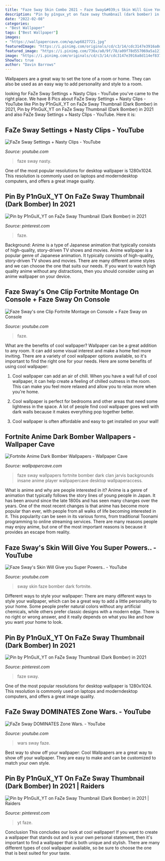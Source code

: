 ```yaml
---
title: "Faze Sway Skin Combo 2021 ~ Faze Sway&#039;s Skin Will Give You Super Powers.."
description: "Pin by p1ngux_yt on faze sway thumbnail (dark bomber) in 2021"
date: "2022-02-08"
categories:
- "Best Wallpaper"
tags: ["Best Wallpaper"]
images:
- "https://wallpapercave.com/wp/wp6827721.jpg"
featuredImage: "https://i.pinimg.com/originals/cd/c3/14/cdc3147e3916a8d114ef8371f0d3744a.jpg"
featured_image: "https://i.pinimg.com/736x/a0/9f/78/a09f78d557069a5a1214d525908ba8ed.jpg"
image: "https://i.pinimg.com/originals/cd/c3/14/cdc3147e3916a8d114ef8371f0d3744a.jpg"
ShowToc: true
author: "Davin Barrows"
---
```



Wallpapers are a great way to set the tone of a room or home. They can also be used as an easy way to add personality and style to a room.

	

		
looking for FaZe Sway Settings + Nasty Clips - YouTube you've came to the right place. We have 8 Pics about FaZe Sway Settings + Nasty Clips - YouTube like Pin by P1nGuX_YT on FaZe Sway Thumbnail (Dark Bomber) in 2021, Pin by P1nGuX_YT on FaZe Sway Thumbnail (Dark Bomber) in 2021 and also FaZe Sway Settings + Nasty Clips - YouTube. Here it is:
		
    
## FaZe Sway Settings + Nasty Clips - YouTube

<img loading=lazy src="https://i.ytimg.com/vi/SskcDMWhVNw/maxresdefault.jpg" onerror="this.onerror=null;this.src='https://tse4.mm.bing.net/th?id=OIP.AumsNl0EkIq55w9EJ4tI5gHaEK&amp;pid=15.1';" alt="FaZe Sway Settings + Nasty Clips - YouTube">

_Source: youtube.com_

>faze sway nasty. 

	

One of the most popular resolutions for desktop wallpaper is 1280x1024. This resolution is commonly used on laptops and moderndesktop computers, and offers a great image quality.

    
## Pin By P1nGuX_YT On FaZe Sway Thumbnail (Dark Bomber) In 2021

<img loading=lazy src="https://i.pinimg.com/originals/01/eb/50/01eb50a9d384bf6156c2b3cfd7a3e67b.jpg" onerror="this.onerror=null;this.src='https://tse3.mm.bing.net/th?id=OIP.A2LgVR-eFAl3YuA30FRvYwHaEK&amp;pid=15.1';" alt="Pin by P1nGuX_YT on FaZe Sway Thumbnail (Dark Bomber) in 2021">

_Source: pinterest.com_

>faze. 

	

Background: Anime is a type of Japanese animation that typically consists of high-quality, story-driven TV shows and movies.
Anime wallpaper is a popular genre of Japanese animation. It typically consists of high-quality, story-driven TV shows and movies. There are many different anime styles and we can choose the one that suits our needs. If you want to watch high quality anime without any distractions, then you should consider using an anime wallpaper on your device.

    
## Faze Sway&#039;s One Clip Fortnite Montage On Console + Faze Sway On Console

<img loading=lazy src="https://i.ytimg.com/vi/JNRARi5hHS0/maxresdefault.jpg" onerror="this.onerror=null;this.src='https://tse4.mm.bing.net/th?id=OIP.huO0ggnWsoNPPFi3uYfN2wHaEK&amp;pid=15.1';" alt="Faze Sway&#039;s one Clip Fortnite Montage on Console + Faze Sway on Console">

_Source: youtube.com_

>faze. 

	

What are the benefits of cool wallpaper?
Wallpaper can be a great addition to any room. It can add some visual interest and make a home feel more inviting. There are a variety of cool wallpaper options available, so it's important to find the right one for your needs. Here are some benefits of using cool wallpaper: 
1. Cool wallpaper can add an air of chill. When you have a wall full of cool wallpaper, it can help create a feeling of chilled outness in the room. This can make you feel more relaxed and allow you to relax more when you're home. 

2. Cool wallpaper is perfect for bedrooms and other areas that need some lightness in the space. A lot of people find cool wallpaper goes well with dark walls because it makes everything pop together better. 

3. Cool wallpaper is often affordable and easy to get installed on your wall!

    
## Fortnite Anime Dark Bomber Wallpapers - Wallpaper Cave

<img loading=lazy src="https://wallpapercave.com/wp/wp6827721.jpg" onerror="this.onerror=null;this.src='https://tse1.mm.bing.net/th?id=OIP.XIB06zQYnYJMW0iBVvx4fAHaEK&amp;pid=15.1';" alt="Fortnite Anime Dark Bomber Wallpapers - Wallpaper Cave">

_Source: wallpapercave.com_

>faze sway wallpapers fortnite bomber dark clan jarvis backgrounds insane anime player wallpapercave desktop wallpaperaccess. 

	

What is anime and why are people interested in it?
Anime is a genre of animation that typically follows the story lines of young people in Japan. It has been around since the late 1800s and has seen many changes over the years. One of the most recent changes is that anime has become more popular than ever, with people from all walks of life becoming interested in it. This popularity can be seen in its various forms, from traditional Toonami programming to online streaming services. There are many reasons people may enjoy anime, but one of the most important reasons is because it provides an escape from reality.

    
## Faze Sway&#039;s Skin Will Give You Super Powers.. - YouTube

<img loading=lazy src="https://i.ytimg.com/vi/lH_pTBt0xGc/hqdefault.jpg" onerror="this.onerror=null;this.src='https://tse1.mm.bing.net/th?id=OIP.CEvf2dTImPIPPNoPzVhfWAHaFj&amp;pid=15.1';" alt="Faze Sway&#039;s Skin Will Give you Super Powers.. - YouTube">

_Source: youtube.com_

>sway skin faze bomber dark fortnite. 

	

Different ways to style your wallpaper:
There are many different ways to style your wallpaper, which can be a great way to add a little personality to your home. Some people prefer natural colors without any artificial chemicals, while others prefer classic designs with a modern edge. There is no right or wrong answer, and it really depends on what you like and how you want your home to look.

    
## Pin By P1nGuX_YT On FaZe Sway Thumbnail (Dark Bomber) In 2021

<img loading=lazy src="https://i.pinimg.com/originals/cd/c3/14/cdc3147e3916a8d114ef8371f0d3744a.jpg" onerror="this.onerror=null;this.src='https://tse2.mm.bing.net/th?id=OIP.bdwSNkLf9DmDA1DBskSRGgHaEK&amp;pid=15.1';" alt="Pin by P1nGuX_YT on FaZe Sway Thumbnail (Dark Bomber) in 2021">

_Source: pinterest.com_

>faze sway. 

	

One of the most popular resolutions for desktop wallpaper is 1280x1024. This resolution is commonly used on laptops and moderndesktop computers, and offers a great image quality.

    
## FaZe Sway DOMINATES Zone Wars. - YouTube

<img loading=lazy src="https://i.ytimg.com/vi/zoCDbMutYDo/maxresdefault.jpg" onerror="this.onerror=null;this.src='https://tse1.mm.bing.net/th?id=OIP.JGzMvY2P7L7iXJ5oBntZIwHaEK&amp;pid=15.1';" alt="FaZe Sway DOMINATES Zone Wars. - YouTube">

_Source: youtube.com_

>wars sway faze. 

	

Best way to show off your wallpaper:
Cool Wallpapers are a great way to show off your wallpaper. They are easy to make and can be customized to match your own style.

    
## Pin By P1nGuX_YT On FaZe Sway Thumbnail (Dark Bomber) In 2021 | Raiders

<img loading=lazy src="https://i.pinimg.com/736x/a0/9f/78/a09f78d557069a5a1214d525908ba8ed.jpg" onerror="this.onerror=null;this.src='https://tse1.mm.bing.net/th?id=OIP.RSKSldCb3MY1gFpFciEKQAHaEK&amp;pid=15.1';" alt="Pin by P1nGuX_YT on FaZe Sway Thumbnail (Dark Bomber) in 2021 | Raiders">

_Source: pinterest.com_

>yt faze. 

	

Conclusion
This concludes our look at cool wallpaper! If you want to create a wallpaper that stands out and is your own personal statement, then it's important to find a wallpaper that is both unique and stylish. There are many different types of cool wallpaper available, so be sure to choose the one that is best suited for your taste.

